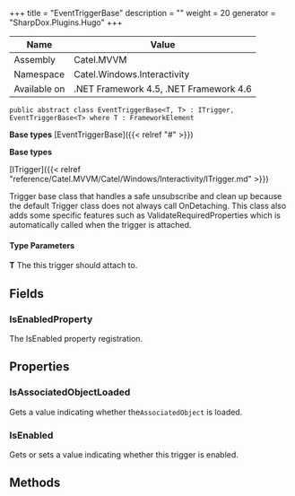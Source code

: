 

+++
title = "EventTriggerBase" 
description = ""
weight = 20
generator = "SharpDox.Plugins.Hugo"
+++

Name|Value
---|---
Assembly|Catel.MVVM
Namespace|Catel.Windows.Interactivity
Available on|.NET Framework 4.5, .NET Framework 4.6

```
public abstract class EventTriggerBase<T, T> : ITrigger, EventTriggerBase<T> where T : FrameworkElement 
```

**Base types**
[EventTriggerBase]({{< relref "#" >}})

**Base types**

[ITrigger]({{< relref "reference/Catel.MVVM/Catel/Windows/Interactivity/ITrigger.md" >}})

Trigger base class that handles a safe unsubscribe and clean up because the default Trigger class does not always call OnDetaching. This class also adds some specific features such as ValidateRequiredProperties which is automatically called when the trigger is attached.

#### Type Parameters

**T**
The this trigger should attach to.

## Fields

### IsEnabledProperty

The IsEnabled property registration.

## Properties

### IsAssociatedObjectLoaded

Gets a value indicating whether the`AssociatedObject` is loaded.

### IsEnabled

Gets or sets a value indicating whether this trigger is enabled.

## Methods

